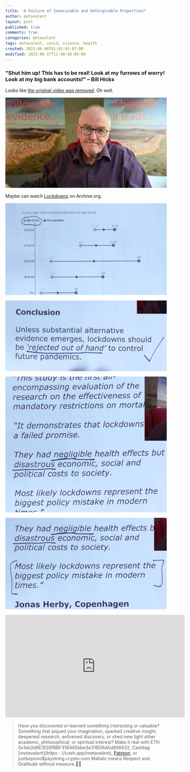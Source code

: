```yaml
---
title: 'A Failure of Inexcusable and Unforgivable Proportion?'
author: metavalent
layout: post
published: true
comments: true
categories: metavalent
tags: metavalent, covid, science, health
created: 2023-06-06T01:01:01-07:00
modified: 2023-06-17T11:48:48-05:00
---
```


### "Shut him up! This has to be real! Look at my furrows of worry! Look at my big bank accounts!" &ndash; Bill Hicks
  
Looks like [the original video was removed](https://www.youtube.com/embed/RzN5F8LCD0o). Oh well.

[![Follow the Evidence](/assets/images/john.cambell.follow.the.evidence.jpg "Follow the Evidence Wherever it Leads")](https://web.archive.org/web/20230606162332/https://www.youtube.com/watch?v=RzN5F8LCD0o&t=910s)

Maybe can watch [Lockdowns](https://web.archive.org/web/20230606162332/https://www.youtube.com/watch?v=RzN5F8LCD0o&t=910s) on Archive.org.

![Catastrophic Mental Health Impacts Of Lockdowns](/assets/images/6948728cb8751c5f57734e65ea767902.jpg)

![Future Lockdowns Must Be Rejected](/assets/images/619f0963196d58eb894c9612689429aa.jpg)

![Negligible and Disastrous](/assets/images/3f632ac19e2d38be0d9838cbaa36011e.jpg)

![The Biggest Policy Mistake in Modern Times](/assets/images/be70a39fd6b4dbc9b5521779ecb0e106.jpg) 

<iframe id="ytplayer" type="text/html" loading="lazy" width="560" height="320"
  src="https://www.youtube.com/embed/RzN5F8LCD0o?autoplay=1"
  frameborder="0"></iframe>

<p></p>
<p></p>
<p></p>

> Have you discovered or learned something interesting or valuable? Something that piqued your imagination, sparked creative insight, deepened research, enlivened discovery, or shed new light other academic, philosophical, or spiritual interest? Make it real with ETH 0x1eb2d6E3f26fBBF31B485bbe3e316D6dAd806632, Cashtag [$metavalent](https://cash.app/$metavalent), [Patreon](https://patreon.com/metavalent), or justbepono$paystring.crypto.com Mahalo means Respect and Gratitude without measure.🙏🏼
